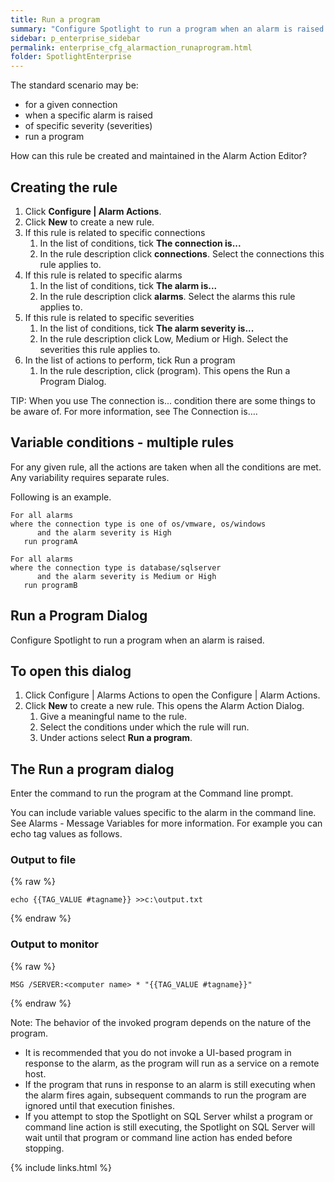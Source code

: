 ```yaml
---
title: Run a program
summary: "Configure Spotlight to run a program when an alarm is raised."
sidebar: p_enterprise_sidebar
permalink: enterprise_cfg_alarmaction_runaprogram.html
folder: SpotlightEnterprise
---
```


The standard scenario may be:

* for a given connection
* when a specific alarm is raised
* of specific severity (severities)
* run a program

How can this rule be created and maintained in the Alarm Action Editor?



## Creating the rule

1. Click **Configure \| Alarm Actions**.
2. Click **New** to create a new rule.
3. If this rule is related to specific connections
   1. In the list of conditions, tick **The connection is...**
   2. In the rule description click **connections**. Select the connections this rule applies to.
4. If this rule is related to specific alarms
   1. In the list of conditions, tick **The alarm is...**
   2. In the rule description click **alarms**. Select the alarms this rule applies to.
5. If this rule is related to specific severities
   1. In the list of conditions, tick **The alarm severity is...**
   2. In the rule description click Low, Medium or High. Select the severities this rule applies to.
6. In the list of actions to perform, tick Run a program
   1. In the rule description, click (program). This opens the Run a Program Dialog.

TIP: When you use The connection is... condition there are some things to be aware of. For more information, see The Connection is….

## Variable conditions - multiple rules

For any given rule, all the actions are taken when all the conditions are met. Any variability requires separate rules.

Following is an example.

~~~
For all alarms
where the connection type is one of os/vmware, os/windows
      and the alarm severity is High
   run programA

For all alarms
where the connection type is database/sqlserver
      and the alarm severity is Medium or High
   run programB
~~~


## Run a Program Dialog

Configure Spotlight to run a program when an alarm is raised.

## To open this dialog

1. Click Configure \| Alarms Actions to open the Configure \| Alarm Actions.
2. Click **New** to create a new rule. This opens the Alarm Action Dialog.
   1. Give a meaningful name to the rule.
   2. Select the conditions under which the rule will run.
   3. Under actions select **Run a program**.


## The Run a program dialog

Enter the command to run the program at the Command line prompt.

You can include variable values specific to the alarm in the command line. See Alarms - Message Variables for more information. For example you can echo tag values as follows.

### Output to file

{% raw %}
```liquid
echo {{TAG_VALUE #tagname}} >>c:\output.txt
```
{% endraw %}

### Output to monitor

{% raw %}
```liquid
MSG /SERVER:<computer name> * "{{TAG_VALUE #tagname}}"
```
{% endraw %}

   Note: The behavior of the invoked program depends on the nature of the program.
* It is recommended that you do not invoke a UI-based program in response to the alarm, as the program will run as a service on a remote host.
* If the program that runs in response to an alarm is still executing when the alarm fires again, subsequent commands to run the program are ignored until that execution finishes.
* If you attempt to stop the Spotlight on SQL Server whilst a program or command line action is still executing, the Spotlight on SQL Server will wait until that program or command line action has ended before stopping.




{% include links.html %}
